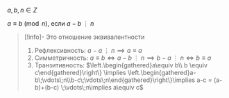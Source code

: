 $a, b, n \in Z$

$a \equiv b \pmod{n}$, если $a-b \;\vdots\; n$

> [!info]- Это отношение эквивалентности
> 1. Рефлексивность: $a -a \;\vdots\;n \implies a\equiv a$
> 2. Симметричность: $a \equiv b \Leftrightarrow a-b \;\vdots\; n \implies b-a\;\vdots\; n \Leftrightarrow b \equiv a$
> 3. Транзитивность: $\left.\begin{gathered}a\equiv b\\ b \equiv c\end{gathered}\right\} \implies \left.\begin{gathered}a-b\;\vdots\;n\\b-c\;\vdots\;n\end{gathered}\right\}\implies a-c = (a-b)+(b-c) \;\vdots\;n\implies a\equiv c$
